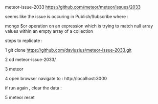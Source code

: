 meteor-issue-2033
https://github.com/meteor/meteor/issues/2033
 
seems like the issue is occuring in Publish/Subscribe where : 

mongo $or operation on an expression which is trying to match null array values within an empty array of a collection


steps to replicate : 

1 git clone https://github.com/davluzius/meteor-issue-2033.git

2 cd meteor-issue-2033/

3 meteor

4 open browser navigate to : 
http://localhost:3000

if run again , clear the data : 

5 meteor reset 



